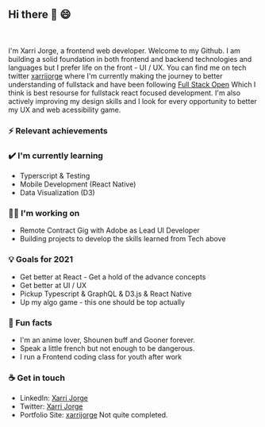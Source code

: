 ## Hi there :wave: :smile:
<br>
<br>
I'm Xarri Jorge, a frontend web developer. Welcome to my Github. I am building a solid foundation in both frontend and backend technologies and languages but I prefer life on the front - UI / UX. You can find me on tech twitter <a href = "https://twitter.com/xarrijorge">xarrijorge</a> where I'm currently making the journey to better understanding of fullstack and have been following <a href="https://fullstackopen.com/en">Full Stack Open</a> Which I think is best resourse for fullstack react focused development. I'm also actively improving my design skills and I look for every opportunity to better my UX  and web acessibility game.

### ⚡ Relevant achievements

### ✔️ I'm currently learning
- Typerscript & Testing
- Mobile Development (React Native)
- Data Visualization (D3)

### 👩‍💻 I'm working on
- Remote Contract Gig with Adobe as Lead UI Developer 
- Building projects to develop the skills learned from Tech above 

### 💡 Goals for 2021
- Get better at React - Get a hold of the advance concepts
- Get better at UI / UX
- Pickup Typescript & GraphQL & D3.js & React Native
- Up my algo game - this one should be top actually

### 🌴 Fun facts
- I'm an anime lover, Shounen buff and Gooner forever. 
- Speak a little french but not enough to be dangerous.
- I run a Frontend coding class for youth after work

### ☕ Get in touch
- LinkedIn: <a href = "https://www.linkedin.com/in/xarri/">Xarri Jorge</a>
- Twitter: <a href = "https://twitter.com/xarri">Xarri Jorge</a>
- Portfolio Site: <a href = "https://xarrijorge.netlify.app">xarrijorge</a> Not quite completed. 
<br>
<br>
